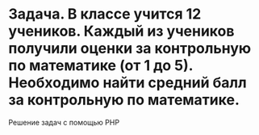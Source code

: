 # Задача. В классе учится 12 учеников. Каждый из учеников получили оценки за контрольную по математике (от 1 до 5). Необходимо найти средний балл за контрольную по математике.
Решение задач с помощью PHP
